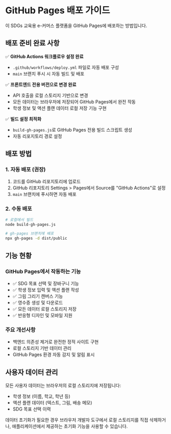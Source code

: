 # GitHub Pages 배포 가이드

이 SDGs 교육용 e-커머스 플랫폼을 GitHub Pages에 배포하는 방법입니다.

## 배포 준비 완료 사항

✅ **GitHub Actions 워크플로우 설정 완료**
- `.github/workflows/deploy.yml` 파일로 자동 배포 구성
- `main` 브랜치 푸시 시 자동 빌드 및 배포

✅ **프론트엔드 전용 버전으로 변경 완료**
- API 호출을 로컬 스토리지 기반으로 변경
- 모든 데이터는 브라우저에 저장되어 GitHub Pages에서 완전 작동
- 학생 정보 및 액션 플랜 데이터 로컬 저장 기능 구현

✅ **빌드 설정 최적화**
- `build-gh-pages.js`로 GitHub Pages 전용 빌드 스크립트 생성
- 자동 리포지토리 경로 설정

## 배포 방법

### 1. 자동 배포 (권장)
1. 코드를 GitHub 리포지토리에 업로드
2. GitHub 리포지토리 Settings > Pages에서 Source를 "GitHub Actions"로 설정
3. `main` 브랜치에 푸시하면 자동 배포

### 2. 수동 배포
```bash
# 로컬에서 빌드
node build-gh-pages.js

# gh-pages 브랜치에 배포
npx gh-pages -d dist/public
```

## 기능 현황

### GitHub Pages에서 작동하는 기능
- ✅ SDG 목표 선택 및 장바구니 기능
- ✅ 학생 정보 입력 및 액션 플랜 작성
- ✅ 그림 그리기 캔버스 기능
- ✅ 영수증 생성 및 다운로드
- ✅ 모든 데이터 로컬 스토리지 저장
- ✅ 반응형 디자인 및 모바일 지원

### 주요 개선사항
- 백엔드 의존성 제거로 완전한 정적 사이트 구현
- 로컬 스토리지 기반 데이터 관리
- GitHub Pages 환경 자동 감지 및 알림 표시

## 사용자 데이터 관리

모든 사용자 데이터는 브라우저의 로컬 스토리지에 저장됩니다:
- 학생 정보 (이름, 학교, 학년 등)
- 액션 플랜 데이터 (텍스트, 그림, 배송 메모)
- SDG 목표 선택 이력

데이터 초기화가 필요한 경우 브라우저 개발자 도구에서 로컬 스토리지를 직접 삭제하거나, 애플리케이션에서 제공하는 초기화 기능을 사용할 수 있습니다.